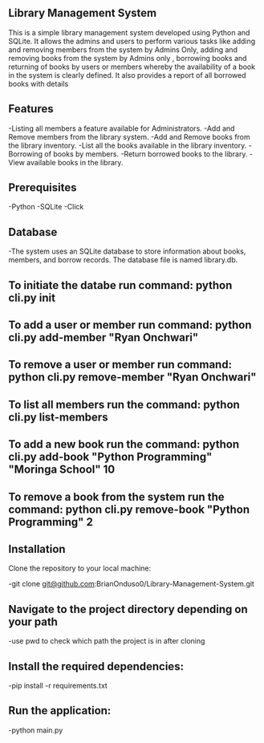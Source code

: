 ## Library Management System

This is a simple library management system developed using Python and SQLite. It allows the admins and users to perform various tasks like adding and removing members from the system by Admins Only, adding and removing books from the system by Admins only , borrowing books and returning of books by users or members whereby the availability of a book in the system is clearly defined. It also provides a report of all borrowed books with details

## Features
-Listing all members a feature available for Administrators.
-Add and Remove members from the library system.
-Add and Remove books from the library inventory.
-List all the books available in the library inventory.
-Borrowing of books by members.
-Return borrowed books to the library.
-View available books in the library.

## Prerequisites
-Python
-SQLite
-Click

## Database
-The system uses an SQLite database to store information about books, members, and borrow records. The database file is named library.db.
## To initiate the databe run command: python cli.py init   
## To add a user or member run command: python cli.py add-member "Ryan Onchwari"
## To remove a user or member run command: python cli.py remove-member "Ryan Onchwari"
## To list all members run the command: python cli.py list-members 
## To  add a new book run the command: python cli.py add-book "Python Programming" "Moringa School" 10
## To remove a book from the system run the command: python cli.py remove-book "Python Programming" 2 

## Installation
Clone the repository to your local machine:

-git clone git@github.com:BrianOnduso0/Library-Management-System.git

## Navigate to the project directory depending on your path
-use pwd to check which path the project is in after cloning

## Install the required dependencies:

-pip install -r requirements.txt

## Run the application:

-python main.py
